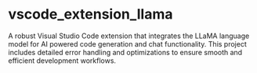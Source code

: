 # vscode_extension_llama
A robust Visual Studio Code extension that integrates the LLaMA language model for AI powered code generation and chat functionality. This project includes detailed error handling and optimizations to ensure smooth and efficient development workflows.
